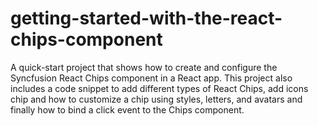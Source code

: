 # getting-started-with-the-react-chips-component
A quick-start project that shows how to create and configure the Syncfusion React Chips component in a React app. This project also includes a code snippet to add different types of React Chips, add icons chip and how to customize a chip using styles, letters, and avatars and finally how to bind a click event to the Chips component.
